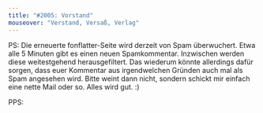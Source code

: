 ```yaml
---
title: "#2005: Vorstand"
mouseover: "Verstand, Versaß, Verlag"
---
```


PS: 
Die erneuerte fonflatter-Seite wird derzeit von Spam überwuchert. Etwa alle 5 Minuten gibt es einen neuen Spamkommentar. Inzwischen werden diese weitestgehend herausgefiltert. Das wiederum könnte allerdings dafür sorgen, dass euer Kommentar aus irgendwelchen Gründen auch mal als Spam angesehen wird. Bitte weint dann nicht, sondern schickt mir einfach eine nette Mail oder so. 
Alles wird gut.
:)

PPS:

